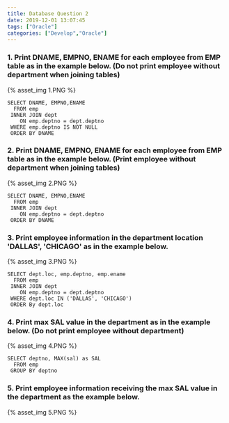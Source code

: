 ```yaml
---
title: Database Question 2
date: 2019-12-01 13:07:45
tags: ["Oracle"]
categories: ["Develop","Oracle"]
---
```


<!-- more -->

### 1. Print DNAME, EMPNO, ENAME for each employee from EMP table as in the example below. (Do not print employee without department when joining tables)

{% asset_img 1.PNG %}
~~~
SELECT DNAME, EMPNO,ENAME
  FROM emp
 INNER JOIN dept
    ON emp.deptno = dept.deptno
 WHERE emp.deptno IS NOT NULL
 ORDER BY DNAME
~~~

### 2. Print DNAME, EMPNO, ENAME for each employee from EMP table as in the example below. (Print employee without department when joining tables)

{% asset_img 2.PNG %}
~~~
SELECT DNAME, EMPNO,ENAME
  FROM emp
 INNER JOIN dept
    ON emp.deptno = dept.deptno
 ORDER BY DNAME
~~~

### 3. Print employee information in the department location 'DALLAS', 'CHICAGO' as in the example below.

{% asset_img 3.PNG %}
~~~
SELECT dept.loc, emp.deptno, emp.ename
  FROM emp
 INNER JOIN dept
    ON emp.deptno = dept.deptno
 WHERE dept.loc IN ('DALLAS', 'CHICAGO')
 ORDER By dept.loc
~~~

### 4. Print max SAL value in the department as in the example below. (Do not print employee without department)

{% asset_img 4.PNG %}
~~~
SELECT deptno, MAX(sal) as SAL
  FROM emp
 GROUP BY deptno
~~~

### 5. Print employee information receiving the max SAL value in the department as the example below.

{% asset_img 5.PNG %}
~~~


~~~
